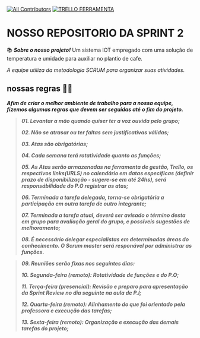 [![All Contributors](https://img.shields.io/badge/contribuidores_sprint_2-6-orange.svg?style=flat-square)](#contributors)
[![TRELLO FERRAMENTA](https://img.shields.io/badge/-trello-blue)](https://trello.com/b/1c55RnRI/sprint2)
# NOSSO REPOSITORIO DA SPRINT 2 
📚  ***Sobre o nosso projeto!***
Um sistema IOT empregado com uma solução de temperatura e umidade para auxiliar no plantio de cafe.

 *A equipe utiliza da metodologia SCRUM para organizar suas atividades.*
 
 ## nossas regras 🧑‍💼
 
***Afim de criar o melhor ambiente de trabalho para a nossa equipe, fizemos algumas regras que devem ser seguidas até o fim do projeto.***
 
> ***01. Levantar a mão quando quiser ter a voz ouvida pelo grupo;***
> 
> ***02. Não se atrasar ou ter faltas sem justificativas válidas;***
> 
> ***03. Atas são obrigatórias;***
>
> ***04. Cada semana terá rotatividade quanto as funções;***
> 
> ***05. As Atas serão armazenadas na ferramenta de gestão, Trello, os respectivos links(URLS) no calendário em datas específicas (definir prazo de disponibilização - sugere-se em até 24hs), será responsábilidade do P.O registrar as atas;***
> 
> ***06. Terminada a tarefa delegada, torna-se obrigatória a participação em outra tarefa de outro integrante;***
> 
> ***07. Terminada a tarefa atual, deverá ser avisado o término desta em grupo para avaliação geral do grupo, e possíveis sugestões de melhoramento;***
> 
> ***08. É necessário delegar especialistas em determinadas áreas do conhecimento. O Scrum master será responável por administrar as funções.***

> ***09. Reuniões serão fixas nos seguintes dias:***
> 
> ***10. Segunda-feira (remoto): Rotatividade de funções e do P.O;***
> 
> ***11. Terça-feira (presencial): Revisão e preparo para apresentação da Sprint Review no dia seguinte na aula de P.I;***
> 
> ***12. Quarta-feira (remoto):  Alinhamento do que foi orientado pela professora e execução das tarefas;***
> 
> ***13. Sexta-feira (remoto): Organização e execução das demais tarefas do projeto;***

